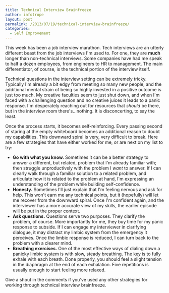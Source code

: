 ```yaml
---
title: Technical Interview Brainfreeze
author: infotrope
layout: post
permalink: /2013/07/19/technical-interview-brainfreeze/
categories:
  - Self Improvement
---
```

This week has been a job interview marathon. Tech interviews are an utterly different beast from the job interviews I'm used to. For one, they are **much** longer than non-technical interviews. Some companies have had me speak to half a dozen employees, from engineers to HR to management. The main differentiator, of course, is the technical portion of the interview itself.

Technical questions in the interview setting can be extremely tricky. Typically I'm already a bit edgy from meeting so many new people, and the additional mental strain of being so highly invested in a positive outcome is just too much. My creative faculties seem to just shut down, and when I'm faced with a challenging question and no creative juices it leads to a panic response. I'm desperately reaching out for resources that *should* be there, but in the interview room there's&#8230;nothing. It is disconcerting, to say the least.

Once the process starts, it becomes self-reinforcing. Every passing second of staring at the empty whiteboard becomes an additional reason to doubt my capabilities. This downward spiral is very, very difficult to break. Here are a few strategies that have either worked for me, or are next on my list to try:

*   **Go with what you know.** Sometimes it can be a better strategy to answer a different, but related, problem that I'm already familiar with; then struggle unproductively with the problem I *want* to answer. If I can clearly walk through a familiar solution to a related problem, and articulate how it is related to the problem at hand, I'm expressing an understanding of the problem while building self-confidence.
*   **Honesty.** Sometimes I'll just explain that I'm feeling nervous and ask for help. This won't earn me any technical points, but it (hopefully) will let me recover from the downward spiral. Once I'm confident again, and the interviewer has a more accurate view of my skills, the earlier episode will be put in the proper context.
*   **Ask questions.** Questions serve two purposes. They clarify the problem, of course. More importantly for me, they buy time for my panic response to subside. If I can engage my interviewer in clarifying dialogue, it may distract my limbic system from the emergency it perceives. Once the limbic response is reduced, I can turn back to the problem with a clearer mind.
*   **Breathing exercises.** One of the most effective ways of dialing down a panicky limbic system is with slow, steady breathing. The key is to fully exhale with each breath. Done properly, you should feel a slight tension in the diaphragm at the end of each exhalation. Five repetitions is usually enough to start feeling more relaxed.

Give a shout in the comments if you've used any other strategies for working through technical interview brainfreeze.
